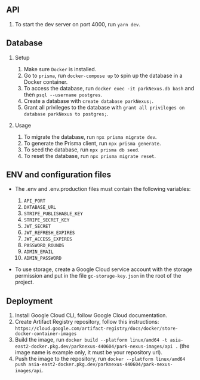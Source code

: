 ## API

1. To start the dev server on port 4000, run `yarn dev`.

## Database

1. Setup

   1. Make sure `Docker` is installed.
   2. Go to `prisma`, run `docker-compose up` to spin up the database in a Docker container.
   3. To access the database, run `docker exec -it parkNexus.db bash` and then `psql --username postgres`.
   4. Create a database with `create database parkNexus;`.
   5. Grant all privileges to the database with `grant all privileges on database parkNexus to postgres;`.

2. Usage
   1. To migrate the database, run `npx prisma migrate dev`.
   2. To generate the Prisma client, run `npx prisma generate`.
   3. To seed the database, run `npx prisma db seed`.
   4. To reset the database, run `npx prisma migrate reset`.

## ENV and configuration files

- The .env and .env.production files must contain the following variables:

  1. `API_PORT`
  2. `DATABASE_URL`
  3. `STRIPE_PUBLISHABLE_KEY`
  4. `STRIPE_SECRET_KEY`
  5. `JWT_SECRET`
  6. `JWT_REFRESH_EXPIRES`
  7. `JWT_ACCESS_EXPIRES`
  8. `PASSWORD_ROUNDS`
  9. `ADMIN_EMAIL`
  10. `ADMIN_PASSWORD`

- To use storage, create a Google Cloud service account with the storage permission and put in the file `gc-storage-key.json` in the root of the project.

## Deployment

1. Install Google Cloud CLI, follow Google Cloud documentation.
2. Create Artifact Registry repository, follow this instructions: `https://cloud.google.com/artifact-registry/docs/docker/store-docker-container-images`
3. Build the image, run `docker build --platform linux/amd64 -t asia-east2-docker.pkg.dev/parknexus-440604/park-nexus-images/api .` (the image name is example only, it must be your repository url).
4. Push the image to the repository, run `docker --platform linux/amd64 push asia-east2-docker.pkg.dev/parknexus-440604/park-nexus-images/api`.
